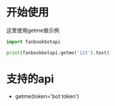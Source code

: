 # 开始使用

这里使用getme做示例

```python
import fanbookbotapi

print(fanbookbotapi.getme('123').text)
```

# 支持的api

- getme(token='bot token')